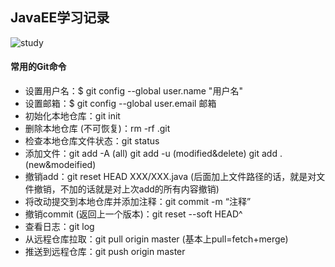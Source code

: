 ## JavaEE学习记录

![study](https://img.shields.io/badge/goodgoodstudy-daydayup-brightgreen)

#### 常用的Git命令

* 设置用户名：$ git config --global user.name "用户名"
* 设置邮箱：$ git config --global user.email 邮箱
* 初始化本地仓库：git init
* 删除本地仓库 (不可恢复)：rm -rf .git
* 检查本地仓库文件状态：git status
* 添加文件：git add -A (all) 	git add -u (modified&delete) 	git add . (new&modeified)
* 撤销add：git reset HEAD XXX/XXX.java (后面加上文件路径的话，就是对文件撤销，不加的话就是对上次add的所有内容撤销)
* 将改动提交到本地仓库并添加注释：git commit -m “注释”
* 撤销commit (返回上一个版本)：git reset --soft HEAD^
* 查看日志：git log
* 从远程仓库拉取：git pull origin master (基本上pull=fetch+merge)
* 推送到远程仓库：git push origin master